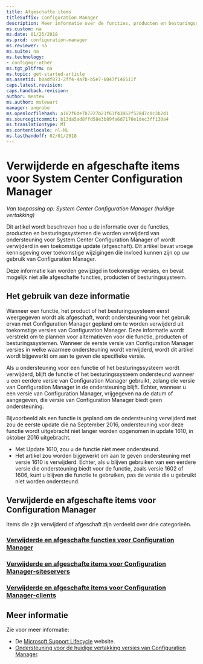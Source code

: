 ```yaml
---
title: Afgeschafte items
titleSuffix: Configuration Manager
description: Meer informatie over de functies, producten en besturingssystemen die niet langer ondersteuning biedt voor System Center Configuration Manager.
ms.custom: na
ms.date: 01/25/2018
ms.prod: configuration-manager
ms.reviewer: na
ms.suite: na
ms.technology:
- configmgr-other
ms.tgt_pltfrm: na
ms.topic: get-started-article
ms.assetid: b0adf873-2ff4-4a7b-b5e7-6047f146511f
caps.latest.revision: 
caps.handback.revision: 
author: mestew
ms.author: mstewart
manager: angrobe
ms.openlocfilehash: a182f6de7b7227b23f63f43062f528d7c0c3b2d1
ms.sourcegitcommit: b13da5ad8ffd58e3b89fa6d7170e1dec3ff130a4
ms.translationtype: MT
ms.contentlocale: nl-NL
ms.lasthandoff: 02/01/2018
---
```

# <a name="removed-and-deprecated-items-for-system-center-configuration-manager"></a>Verwijderde en afgeschafte items voor System Center Configuration Manager

*Van toepassing op: System Center Configuration Manager (huidige vertakking)*

Dit artikel wordt beschreven hoe u de informatie over de functies, producten en besturingssystemen die worden verwijderd van ondersteuning voor System Center Configuration Manager of wordt verwijderd in een toekomstige update (afgeschaft). Dit artikel bevat vroege kennisgeving over toekomstige wijzigingen die invloed kunnen zijn op uw gebruik van Configuration Manager.  

Deze informatie kan worden gewijzigd in toekomstige versies, en bevat mogelijk niet alle afgeschafte functies, producten of besturingssysteem.  

## <a name="how-to-use-this-information"></a>Het gebruik van deze informatie  
Wanneer een functie, het product of het besturingssysteem eerst weergegeven wordt als afgeschaft, wordt ondersteuning voor het gebruik ervan met Configuration Manager gepland om te worden verwijderd uit toekomstige versies van Configuration Manager. Deze informatie wordt verstrekt om te plannen voor alternatieven voor die functie, producten of besturingssystemen. Wanneer de eerste versie van Configuration Manager versies in welke waarmee ondersteuning wordt verwijderd, wordt dit artikel wordt bijgewerkt om aan te geven die specifieke versie.  

Als u ondersteuning voor een functie of het besturingssysteem wordt verwijderd, blijft de functie of het besturingssysteem ondersteund wanneer u een eerdere versie van Configuration Manager gebruikt, zolang die versie van Configuration Manager in de ondersteuning blijft. Echter, wanneer u een versie van Configuration Manager, vrijgegeven na de datum of aangegeven, die versie van Configuration Manager biedt geen ondersteuning.

Bijvoorbeeld als een functie is gepland om de ondersteuning verwijderd met zou de eerste update die na September 2016, ondersteuning voor deze functie wordt uitgebracht niet langer worden opgenomen in update 1610, in oktober 2016 uitgebracht.
-  Met Update 1610, zou u de functie niet meer ondersteund.
-  Het artikel zou worden bijgewerkt om aan te geven ondersteuning met versie 1610 is verwijderd.
Echter, als u blijven gebruiken van een eerdere versie die ondersteuning biedt voor de functie, zoals versie 1602 of 1606, kunt u blijven die functie te gebruiken, pas de versie die u gebruikt niet worden ondersteund.

## <a name="removed-and-deprecated-items-for-configuration-manager"></a>Verwijderde en afgeschafte items voor Configuration Manager
Items die zijn verwijderd of afgeschaft zijn verdeeld over drie categorieën.  

### <a name="removed-and-deprecated-configuration-manager-featuressccmcoreplan-designchangesdeprecatedremoved-and-deprecated-cmfeatures"></a>[Verwijderde en afgeschafte functies voor Configuration Manager](/sccm/core/plan-design/changes/deprecated/removed-and-deprecated-cmfeatures)
### <a name="removed-and-deprecated-items-for-configuration-manager-site-serverssccmcoreplan-designchangesdeprecatedremoved-and-deprecated-server"></a>[Verwijderde en afgeschafte items voor Configuration Manager-siteservers](/sccm/core/plan-design/changes/deprecated/removed-and-deprecated-server)
### <a name="removed-and-deprecated-items-for-configuration-manager-clientssccmcoreplan-designchangesdeprecatedremoved-and-deprecated-client"></a>[Verwijderde en afgeschafte items voor Configuration Manager-clients](/sccm/core/plan-design/changes/deprecated/removed-and-deprecated-client)


## <a name="more-information"></a>Meer informatie

Zie voor meer informatie:
 - De [Microsoft Support Lifecycle](https://support.microsoft.com/lifecycle) website.
 - [Ondersteuning voor de huidige vertakking versies van Configuration Manager](/sccm/core/servers/manage/current-branch-versions-supported).

